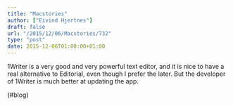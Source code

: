 ```yaml
---
title: "Macstories"
author: ["Eivind Hjertnes"]
draft: false
url: "/2015/12/06/Macstories/732"
type: "post"
date: 2015-12-06T01:00:00+01:00
---
```


1Writer is a very good and very powerful text editor, and it is nice to
have a real alternative to Editorial, even though I prefer the later.
But the developer of 1Writer is much better at updating the app.

(#blog)
